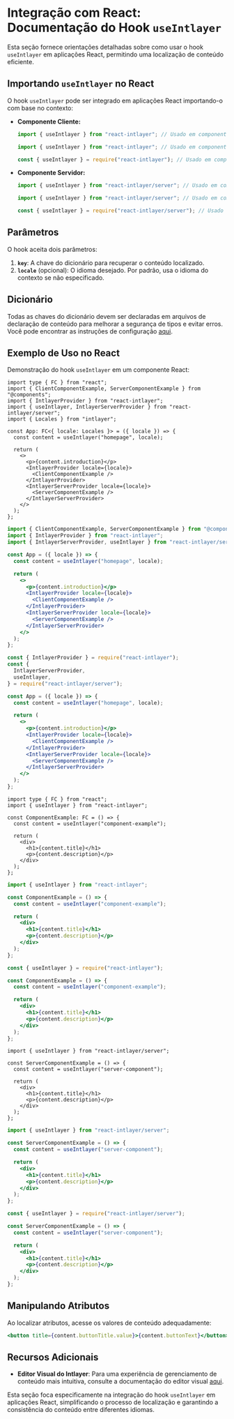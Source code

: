 # Integração com React: Documentação do Hook `useIntlayer`

Esta seção fornece orientações detalhadas sobre como usar o hook `useIntlayer` em aplicações React, permitindo uma localização de conteúdo eficiente.

## Importando `useIntlayer` no React

O hook `useIntlayer` pode ser integrado em aplicações React importando-o com base no contexto:

- **Componente Cliente:**

  ```typescript codeFormat="typescript"
  import { useIntlayer } from "react-intlayer"; // Usado em componentes React no lado do cliente
  ```

  ```javascript codeFormat="esm"
  import { useIntlayer } from "react-intlayer"; // Usado em componentes React no lado do cliente
  ```

  ```javascript codeFormat="commonjs"
  const { useIntlayer } = require("react-intlayer"); // Usado em componentes React no lado do cliente
  ```

- **Componente Servidor:**

  ```typescript codeFormat="commonjs"
  import { useIntlayer } from "react-intlayer/server"; // Usado em componentes React no lado do servidor
  ```

  ```javascript codeFormat="esm"
  import { useIntlayer } from "react-intlayer/server"; // Usado em componentes React no lado do servidor
  ```

  ```javascript codeFormat="commonjs"
  const { useIntlayer } = require("react-intlayer/server"); // Usado em componentes React no lado do servidor
  ```

## Parâmetros

O hook aceita dois parâmetros:

1. **`key`**: A chave do dicionário para recuperar o conteúdo localizado.
2. **`locale`** (opcional): O idioma desejado. Por padrão, usa o idioma do contexto se não especificado.

## Dicionário

Todas as chaves do dicionário devem ser declaradas em arquivos de declaração de conteúdo para melhorar a segurança de tipos e evitar erros. Você pode encontrar as instruções de configuração [aqui](https://github.com/aymericzip/intlayer/blob/main/docs/pt/dictionary/get_started.md).

## Exemplo de Uso no React

Demonstração do hook `useIntlayer` em um componente React:

```tsx fileName="src/app.tsx" codeFormat="typescript"
import type { FC } from "react";
import { ClientComponentExample, ServerComponentExample } from "@components";
import { IntlayerProvider } from "react-intlayer";
import { useIntlayer, IntlayerServerProvider } from "react-intlayer/server";
import { Locales } from "intlayer";

const App: FC<{ locale: Locales }> = ({ locale }) => {
  const content = useIntlayer("homepage", locale);

  return (
    <>
      <p>{content.introduction}</p>
      <IntlayerProvider locale={locale}>
        <ClientComponentExample />
      </IntlayerProvider>
      <IntlayerServerProvider locale={locale}>
        <ServerComponentExample />
      </IntlayerServerProvider>
    </>
  );
};
```

```jsx fileName="src/app.mjx" codeFormat="esm"
import { ClientComponentExample, ServerComponentExample } from "@components";
import { IntlayerProvider } from "react-intlayer";
import { IntlayerServerProvider, useIntlayer } from "react-intlayer/server";

const App = ({ locale }) => {
  const content = useIntlayer("homepage", locale);

  return (
    <>
      <p>{content.introduction}</p>
      <IntlayerProvider locale={locale}>
        <ClientComponentExample />
      </IntlayerProvider>
      <IntlayerServerProvider locale={locale}>
        <ServerComponentExample />
      </IntlayerServerProvider>
    </>
  );
};
```

```jsx fileName="src/app.csx" codeFormat="commonjs"
const { IntlayerProvider } = require("react-intlayer");
const {
  IntlayerServerProvider,
  useIntlayer,
} = require("react-intlayer/server");

const App = ({ locale }) => {
  const content = useIntlayer("homepage", locale);

  return (
    <>
      <p>{content.introduction}</p>
      <IntlayerProvider locale={locale}>
        <ClientComponentExample />
      </IntlayerProvider>
      <IntlayerServerProvider locale={locale}>
        <ServerComponentExample />
      </IntlayerServerProvider>
    </>
  );
};
```

```tsx fileName="src/components/ComponentExample.tsx" codeFormat="typescript"
import type { FC } from "react";
import { useIntlayer } from "react-intlayer";

const ComponentExample: FC = () => {
  const content = useIntlayer("component-example");

  return (
    <div>
      <h1>{content.title}</h1>
      <p>{content.description}</p>
    </div>
  );
};
```

```jsx fileName="src/components/ComponentExample.mjx" codeFormat="esm"
import { useIntlayer } from "react-intlayer";

const ComponentExample = () => {
  const content = useIntlayer("component-example");

  return (
    <div>
      <h1>{content.title}</h1>
      <p>{content.description}</p>
    </div>
  );
};
```

```jsx fileName="src/components/ComponentExample.csx" codeFormat="commonjs"
const { useIntlayer } = require("react-intlayer");

const ComponentExample = () => {
  const content = useIntlayer("component-example");

  return (
    <div>
      <h1>{content.title}</h1>
      <p>{content.description}</p>
    </div>
  );
};
```

```tsx fileName="src/components/ServerComponentExample.tsx" codeFormat="typescript"
import { useIntlayer } from "react-intlayer/server";

const ServerComponentExample = () => {
  const content = useIntlayer("server-component");

  return (
    <div>
      <h1>{content.title}</h1>
      <p>{content.description}</p>
    </div>
  );
};
```

```jsx fileName="src/components/ServerComponentExample.mjx" codeFormat="esm"
import { useIntlayer } from "react-intlayer/server";

const ServerComponentExample = () => {
  const content = useIntlayer("server-component");

  return (
    <div>
      <h1>{content.title}</h1>
      <p>{content.description}</p>
    </div>
  );
};
```

```jsx fileName="src/components/ServerComponentExample.csx" codeFormat="commonjs"
const { useIntlayer } = require("react-intlayer/server");

const ServerComponentExample = () => {
  const content = useIntlayer("server-component");

  return (
    <div>
      <h1>{content.title}</h1>
      <p>{content.description}</p>
    </div>
  );
};
```

## Manipulando Atributos

Ao localizar atributos, acesse os valores de conteúdo adequadamente:

```jsx
<button title={content.buttonTitle.value}>{content.buttonText}</button>
```

## Recursos Adicionais

- **Editor Visual do Intlayer**: Para uma experiência de gerenciamento de conteúdo mais intuitiva, consulte a documentação do editor visual [aqui](https://github.com/aymericzip/intlayer/blob/main/docs/pt/intlayer_visual_editor.md).

Esta seção foca especificamente na integração do hook `useIntlayer` em aplicações React, simplificando o processo de localização e garantindo a consistência do conteúdo entre diferentes idiomas.
